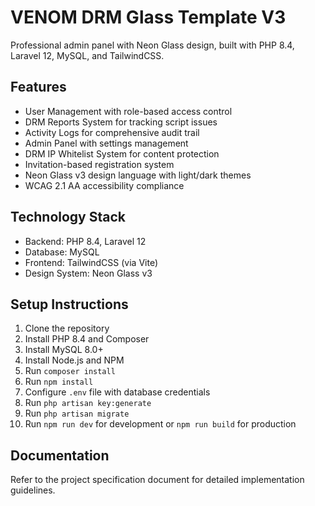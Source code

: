 # VENOM DRM Glass Template V3

Professional admin panel with Neon Glass design, built with PHP 8.4, Laravel 12, MySQL, and TailwindCSS.

## Features
- User Management with role-based access control
- DRM Reports System for tracking script issues
- Activity Logs for comprehensive audit trail
- Admin Panel with settings management
- DRM IP Whitelist System for content protection
- Invitation-based registration system
- Neon Glass v3 design language with light/dark themes
- WCAG 2.1 AA accessibility compliance

## Technology Stack
- Backend: PHP 8.4, Laravel 12
- Database: MySQL
- Frontend: TailwindCSS (via Vite)
- Design System: Neon Glass v3

## Setup Instructions
1. Clone the repository
2. Install PHP 8.4 and Composer
3. Install MySQL 8.0+
4. Install Node.js and NPM
5. Run `composer install`
6. Run `npm install`
7. Configure `.env` file with database credentials
8. Run `php artisan key:generate`
9. Run `php artisan migrate`
10. Run `npm run dev` for development or `npm run build` for production

## Documentation
Refer to the project specification document for detailed implementation guidelines.